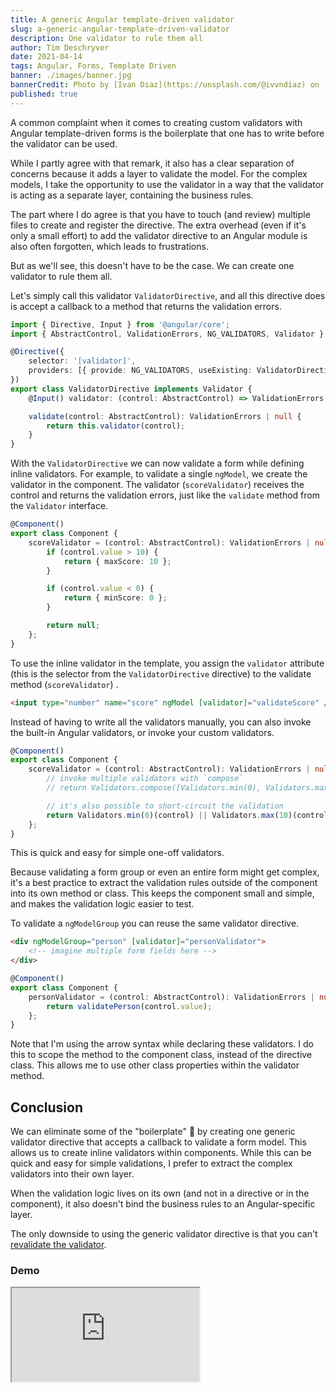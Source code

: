 ```yaml
---
title: A generic Angular template-driven validator
slug: a-generic-angular-template-driven-validator
description: One validator to rule them all
author: Tim Deschryver
date: 2021-04-14
tags: Angular, Forms, Template Driven
banner: ./images/banner.jpg
bannerCredit: Photo by [Ivan Diaz](https://unsplash.com/@ivvndiaz) on [Unsplash](https://unsplash.com)
published: true
---
```


A common complaint when it comes to creating custom validators with Angular template-driven forms is the boilerplate that one has to write before the validator can be used.

While I partly agree with that remark, it also has a clear separation of concerns because it adds a layer to validate the model.
For the complex models, I take the opportunity to use the validator in a way that the validator is acting as a separate layer, containing the business rules.

The part where I do agree is that you have to touch (and review) multiple files to create and register the directive.
The extra overhead (even if it's only a small effort) to add the validator directive to an Angular module is also often forgotten, which leads to frustrations.

But as we'll see, this doesn't have to be the case.
We can create one validator to rule them all.

Let's simply call this validator `ValidatorDirective`, and all this directive does is accept a callback to a method that returns the validation errors.

```ts{9-13}:validator.directive.ts
import { Directive, Input } from '@angular/core';
import { AbstractControl, ValidationErrors, NG_VALIDATORS, Validator } from '@angular/forms';

@Directive({
    selector: '[validator]',
    providers: [{ provide: NG_VALIDATORS, useExisting: ValidatorDirective, multi: true }]
})
export class ValidatorDirective implements Validator {
    @Input() validator: (control: AbstractControl) => ValidationErrors | null;

    validate(control: AbstractControl): ValidationErrors | null {
        return this.validator(control);
    }
}
```

With the `ValidatorDirective` we can now validate a form while defining inline validators.
For example, to validate a single `ngModel`, we create the validator in the component.
The validator (`scoreValidator`) receives the control and returns the validation errors, just like the `validate` method from the `Validator` interface.

```ts
@Component()
export class Component {
	scoreValidator = (control: AbstractControl): ValidationErrors | null => {
		if (control.value > 10) {
			return { maxScore: 10 };
		}

		if (control.value < 0) {
			return { minScore: 0 };
		}

		return null;
	};
}
```

To use the inline validator in the template, you assign the `validator` attribute (this is the selector from the `ValidatorDirective` directive) to the validate method (`scoreValidator`) .

```html
<input type="number" name="score" ngModel [validator]="validateScore" />
```

Instead of having to write all the validators manually, you can also invoke the built-in Angular validators, or invoke your custom validators.

```ts
@Component()
export class Component {
	scoreValidator = (control: AbstractControl): ValidationErrors | null => {
		// invoke multiple validators with `compose`
		// return Validators.compose([Validators.min(0), Validators.max(10)])(control);

		// it's also possible to short-circuit the validation
		return Validators.min(0)(control) || Validators.max(10)(control);
	};
}
```

This is quick and easy for simple one-off validators.

Because validating a form group or even an entire form might get complex, it's a best practice to extract the validation rules outside of the component into its own method or class.
This keeps the component small and simple, and makes the validation logic easier to test.

To validate a `ngModelGroup` you can reuse the same validator directive.

```html
<div ngModelGroup="person" [validator]="personValidator">
	<!-- imagine multiple form fields here -->
</div>
```

```ts
@Component()
export class Component {
	personValidator = (control: AbstractControl): ValidationErrors | null => {
		return validatePerson(control.value);
	};
}
```

Note that I'm using the arrow syntax while declaring these validators.
I do this to scope the method to the component class, instead of the directive class.
This allows me to use other class properties within the validator method.

## Conclusion

We can eliminate some of the "boilerplate" 🙊 by creating one generic validator directive that accepts a callback to validate a form model.
This allows us to create inline validators within components. While this can be quick and easy for simple validations, I prefer to extract the complex validators into their own layer.

When the validation logic lives on its own (and not in a directive or in the component), it also doesn't bind the business rules to an Angular-specific layer.

The only downside to using the generic validator directive is that you can't [revalidate the validator](/blog/a-practical-guide-to-angular-template-driven-forms#revalidate-custom-validators).

### Demo

<iframe src="https://stackblitz.com/edit/angular-ivy-54k3yq?ctl=1&embed=1&file=src/app/app.component.ts" title="angular-validator-example"
></iframe>
